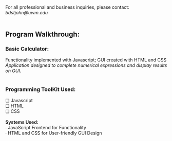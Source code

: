 <h1><a href="https://github.com/sanctusjack/Calculator-Program" Program 3></a></h1>
<p1>For all professional and business inquiries, please contact:<i> bdstjohn@uwm.edu</i></p1>
<br>
<br>
<h2>Program Walkthrough:</h2>
<h3>Basic Calculator: </h3>
Functionality implemented with Javascript; GUI created with HTML and CSS
<br>
<i>Application designed to complete numerical expressions and display results on GUI</i>.
</i>
<br>
<br>
<h3>Programming ToolKit Used:</h3>
    ❏ Javascript<br>
    ❏ HTML <br>
    ❏ CSS <br>
<br>
  <b>Systems Used:</b> <br>
    ∙ JavaScript Frontend for Functionality <br>
    ∙ HTML and CSS for User-friendly GUI Design 
<br>
<br>
<br>
